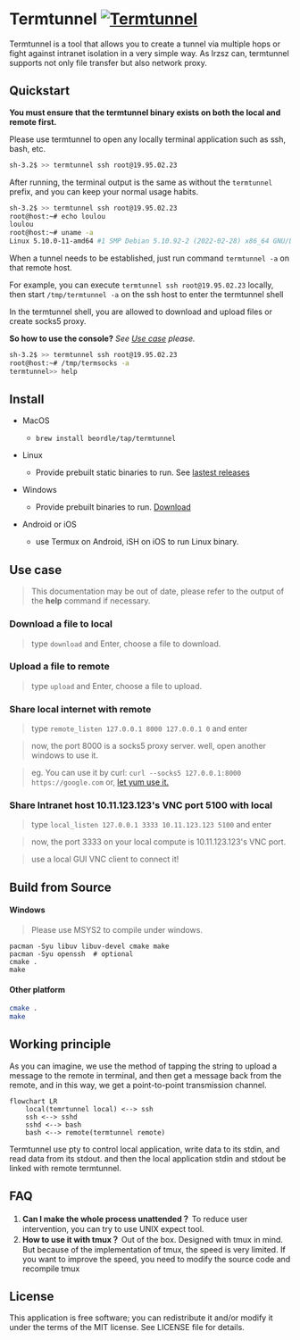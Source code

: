 
# Termtunnel [![Termtunnel](https://github.com/beordle/termtunnel/actions/workflows/build.yml/badge.svg?branch=master)](https://github.com/beordle/termtunnel/actions/workflows/build.yml)
Termtunnel is a tool that allows you to create a tunnel via multiple hops or fight against intranet isolation in a very simple way. As lrzsz can, termtunnel supports not only file transfer but also network proxy.

## Quickstart

**You must ensure that the termtunnel binary exists on both the local and remote first.**

Please use termtunnel to open any locally terminal application such as ssh, bash, etc.

```bash
sh-3.2$ >> termtunnel ssh root@19.95.02.23
```

After running, the terminal output is the same as without the `termtunnel` prefix, and you can keep your normal usage habits.
```bash
sh-3.2$ >> termtunnel ssh root@19.95.02.23
root@host:~# echo loulou
loulou
root@host:~# uname -a
Linux 5.10.0-11-amd64 #1 SMP Debian 5.10.92-2 (2022-02-28) x86_64 GNU/Linux
```

When a tunnel needs to be established, just run command `termtunnel -a` on that remote host.

For example, you can execute `termtunnel ssh root@19.95.02.23` locally, then start `/tmp/termtunnel -a` on the ssh host to enter the termtunnel shell

In the termtunnel shell, you are allowed to download and upload files or create socks5 proxy.

**So how to use the console?**  *See [Use case](#use-case) please.*

```bash
sh-3.2$ >> termtunnel ssh root@19.95.02.23
root@host:~# /tmp/termsocks -a
termtunnel>> help
```

## Install

* MacOS
   * `brew install beordle/tap/termtunnel`

* Linux
  * Provide prebuilt static binaries to run. See [lastest releases](https://github.com/beordle/termtunnel/releases/latest)

* Windows
  * Provide prebuilt binaries to run. [Download](https://github.com/beordle/termtunnel/releases/download/windows/termtunnel.zip) 

* Android or iOS
  * use Termux on Android, iSH on iOS to run Linux binary.

## Use case
> This documentation may be out of date, please refer to the output of the **help** command  if necessary.

### Download a file to local
> type `download` and Enter, choose a file to download. 


### Upload a file to remote
> type `upload` and Enter, choose a file to upload. 
### Share local internet with remote
> type `remote_listen 127.0.0.1 8000 127.0.0.1 0` and enter
 
> now, the port 8000 is a socks5 proxy server. well, open another windows to use it.
 
> eg. You can use it by curl: `curl --socks5 127.0.0.1:8000 https://google.com`
> or, [let yum use it.](https://unix.stackexchange.com/questions/43654/how-to-use-socks-proxy-with-yum)

### Share Intranet host 10.11.123.123's VNC port 5100 with local
> type `local_listen 127.0.0.1 3333 10.11.123.123 5100` and enter

> now, the port 3333 on your local compute is 10.11.123.123's VNC port.

> use a local GUI VNC client to connect it!




## Build from Source
#### Windows
> Please use MSYS2 to compile under windows.
```
pacman -Syu libuv libuv-devel cmake make 
pacman -Syu openssh  # optional
cmake .
make
 ```
#### Other platform 
```bash
cmake .
make
```

## Working principle

As you can imagine, we use the method of tapping the string to upload a message to the remote in terminal, and then get a message back from the remote, and in this way, we get a point-to-point transmission channel.

```mermaid
flowchart LR
    local(temrtunnel local) <--> ssh
    ssh <--> sshd
    sshd <--> bash
    bash <--> remote(termtunnel remote)
```

Termtunnel use pty to control local application, write data to its stdin, and read data from its stdout. and then the local application stdin and stdout be linked with remote termtunnel.

## FAQ

1. **Can I make the whole process unattended？** To reduce user intervention, you can try to use UNIX expect tool.
2. **How to use it with tmux？** Out of the box. Designed with tmux in mind. But because of the implementation of tmux, the speed is very limited. If you want to improve the speed, you need to modify the source code and recompile tmux

## License
This application is free software; you can redistribute it and/or modify it under the terms of the MIT license. See LICENSE file for details.
